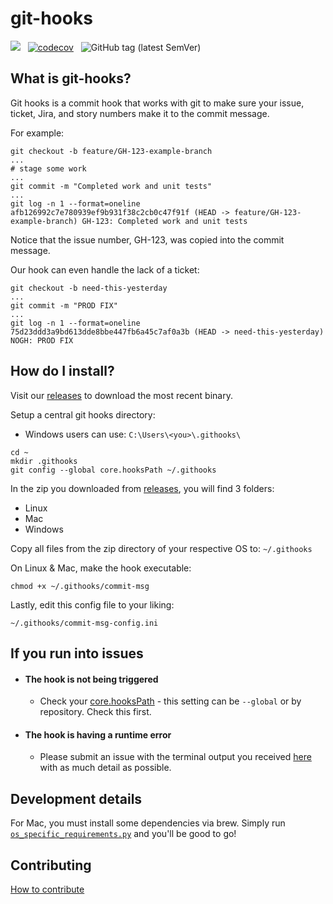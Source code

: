 # git-hooks
[![](https://github.com/unthreaded/git-hooks/workflows/Git%20hooks%20Pipeline/badge.svg)](https://github.com/unthreaded/git-hooks/actions?workflow=Git+hooks+Pipeline)
&nbsp;&nbsp;[![codecov](https://codecov.io/gh/unthreaded/git-hooks/branch/master/graph/badge.svg)](https://codecov.io/gh/unthreaded/git-hooks)
&nbsp;&nbsp;![GitHub tag (latest SemVer)](https://img.shields.io/github/v/tag/unthreaded/git-hooks?label=Latest%20Version)

## What is git-hooks?
Git hooks is a commit hook that works with git to make sure your issue, ticket, Jira, and story numbers make it to the commit message.

For example:
```shell script
git checkout -b feature/GH-123-example-branch
...
# stage some work
...
git commit -m "Completed work and unit tests"
...
git log -n 1 --format=oneline
afb126992c7e780939ef9b931f38c2cb0c47f91f (HEAD -> feature/GH-123-example-branch) GH-123: Completed work and unit tests
```
Notice that the issue number, GH-123, was copied into the commit message.

Our hook can even handle the lack of a ticket:
```shell script
git checkout -b need-this-yesterday
...
git commit -m "PROD FIX"
...
git log -n 1 --format=oneline
75d23ddd3a9bd613dde8bbe447fb6a45c7af0a3b (HEAD -> need-this-yesterday) NOGH: PROD FIX
```
## How do I install?
Visit our [releases](https://github.com/unthreaded/git-hooks/releases) to download the most recent binary.

Setup a central git hooks directory:
 * Windows users can use: `C:\Users\<you>\.githooks\ `
```shell script
cd ~
mkdir .githooks
git config --global core.hooksPath ~/.githooks
```

In the zip you downloaded from [releases](https://github.com/unthreaded/git-hooks/releases), you will find 3 folders:
 - Linux
 - Mac
 - Windows
 
Copy all files from the zip directory of your respective OS to: `~/.githooks`

On Linux & Mac, make the hook executable:
```shell script
chmod +x ~/.githooks/commit-msg
```

Lastly, edit this config file to your liking:

    ~/.githooks/commit-msg-config.ini
    
## If you run into issues
* #### The hook is not being triggered
    * Check your [core.hooksPath](https://git-scm.com/docs/githooks) - this setting can be `--global` or by repository. Check this first.
* #### The hook is having a runtime error
    * Please submit an issue with the terminal output you received [here](https://github.com/unthreaded/git-hooks/issues) with as much detail as possible.
    
## Development details
For Mac, you must install some dependencies via brew. Simply run [`os_specific_requirements.py`](scripts/os_specific_requirements.py) and you'll be good to go!

## Contributing
[How to contribute](./CONTRIBUTING.md)

